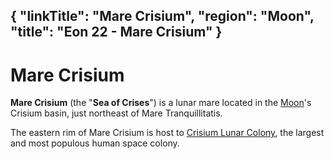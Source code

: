 {
    "linkTitle": "Mare Crisium",
    "region": "Moon",
    "title": "Eon 22 - Mare Crisium"
}
---

# Mare Crisium

**Mare Crisium** (the "**Sea of Crises**") is a lunar mare located in the [Moon](/moon)'s Crisium basin, just northeast of Mare Tranquillitatis.

The eastern rim of Mare Crisium is host to [Crisium Lunar Colony](/crisium-lunar-colony), the largest and most populous human space colony.